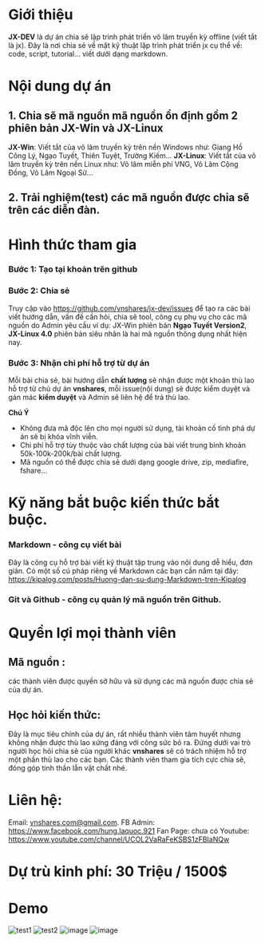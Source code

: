 # Giới thiệu
**JX-DEV** là dự án chia sẽ lập trình phát triển võ lâm truyền kỳ offline (viết tắt là jx). 
Đây là nơi chia sẻ về mặt kỹ thuật lập trình phát triển jx cụ thể về: code, script, tutorial... viết dưới dạng markdown.

# Nội dung dự án
## 1. Chia sẽ mã nguồn mã nguồn ổn định gồm 2 phiên bản **JX-Win** và **JX-Linux**
**JX-Win**: Viết tắt của võ lâm truyền kỳ trên nền Windows như: Giang Hồ Công Lý, Ngạo Tuyết, Thiên Tuyệt, Trường Kiếm...
**JX-Linux**: Viết tắt của võ lâm truyền kỳ trên nền Linux như: Võ lâm miễn phí VNG, Võ Lâm Cộng Đồng, Võ Lâm Ngoại Sử...

## 2. Trải nghiệm(test) các mã nguồn được chia sẽ trên các diễn đàn.
# Hình thức tham gia
### Bước 1: Tạo tại khoản trên github
### Bước 2: Chia sẻ
Truy cập vào https://github.com/vnshares/jx-dev/issues để tạo ra các bài viết hướng dẫn, vấn đề cần hỏi, chia sẽ tool, công cụ phụ vụ cho các mã nguồn do Admin yêu cầu ví dụ: JX-Win phiên bản **Ngạo Tuyết Version2**, **JX-Linux 4.0** phiên bản siêu nhân là hai mã nguồn thông dụng nhất hiện nay.
### Bước 3: Nhận chi phí hỗ trợ từ dự án
Mỗi bài chia sẻ, bài hướng dẫn **chất lượng** sẽ nhận được một khoản thù lao hỗ trợ từ chủ dự án **vnshares**, mỗi issue(nội dung) sẽ được kiểm duyệt và gán mác **kiểm duyệt** và Admin sẽ liên hệ để trả thù lao.

**Chú Ý** 
- Không đưa mã độc lên cho mọi người sử dụng, tài khoản cố tình phá dự án sẽ bị khóa vĩnh viễn.
- Chi phí hỗ trợ tùy thuộc vào chất lượng của bài viết trung bình khoản 50k-100k-200k/bài chất lượng.
- Mã nguồn có thể  được chia sẻ dưới dạng google drive, zip, mediafire, fshare...

# Kỹ năng bắt buộc kiến thức bắt buộc.
### Markdown - công cụ viết bài
Đây là công cụ hỗ trợ bài viết kỹ thuật tập trung vào nội dung dễ hiểu, đơn giản. Có một số cú pháp riêng về Markdown các bạn cần nắm tại đây:
https://kipalog.com/posts/Huong-dan-su-dung-Markdown-tren-Kipalog
### Git và Github - công cụ quản lý mã nguồn trên Github.
# Quyền lợi mọi thành viên
## Mã nguồn : 
các thành viên được quyền sở hữu và sử dụng các mã nguồn được chia sẻ của dự án.
## Học hỏi kiến thức: 
Đây là mục tiêu chính của dự án, rất nhiều thành viên tâm huyết nhưng không nhận được thù lao xứng đáng với công sức bỏ ra. Đứng dưới vai trò người học hỏi chia sẻ của người khác **vnshares** sẽ có trách nhiệm hỗ trợ một phần thù lao cho các bạn. Các thành viên tham gia tích cực chia sẽ, đóng góp tinh thần lẫn vật chất nhé.
# Liên hệ:
Email: vnshares.com@gmail.com.
FB Admin: https://www.facebook.com/hung.laquoc.921
Fan Page: chưa có
Youtube: https://www.youtube.com/channel/UCOL2VaRaFeKSBS1zFBIaNQw
# Dự trù kinh phí: 30 Triệu / 1500$
# Demo
![test1](https://user-images.githubusercontent.com/42957164/45014970-757d1400-b04a-11e8-877a-1ae2c2d81a9e.png)
![test2](https://user-images.githubusercontent.com/42957164/45015063-bc6b0980-b04a-11e8-8612-731c5659ed90.png)
![image](https://user-images.githubusercontent.com/42957164/45015097-db699b80-b04a-11e8-9ca1-2e783b87b2c1.png)
![image](https://user-images.githubusercontent.com/42957164/45015129-f50ae300-b04a-11e8-808f-d62b5978f439.png)
